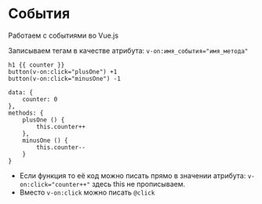 # События
Работаем с событиями во Vue.js

Записываем тегам в качестве атрибута: `v-on:имя_события="имя_метода"`

    h1 {{ counter }}
    button(v-on:click="plusOne") +1
    button(v-on:click="minusOne") -1

    data: {
        counter: 0
    },
    methods: {
        plusOne () {
            this.counter++
        },
        minusOne () {
            this.counter--
        }
    }

- Если функция то её код можно писать прямо в значении атрибута: `v-on:click="counter++"` здесь this не прописываем.
- Вместо `v-on:click` можно писать `@click`